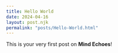 ```yaml
---
title: Hello World
date: 2024-04-16
layout: post.njk
permalink: "posts/Hello-World.html"
---
```


This is your very first post on **Mind Echoes**!
